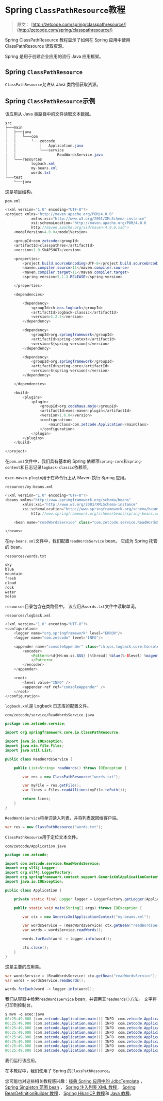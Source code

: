 # Spring `ClassPathResource`教程

> 原文： [http://zetcode.com/spring/classpathresource/](http://zetcode.com/spring/classpathresource/)

Spring ClassPathResource 教程显示了如何在 Spring 应用中使用 ClassPathResource 读取资源。

Spring 是用于创建企业应用的流行 Java 应用框架。

## Spring `ClassPathResource`

`ClassPathResource`允许从 Java 类路径获取资源。

## Spring `ClassPathResource`示例

该应用从 Java 类路径中的文件读取文本数据。

```java
src
├───main
│   ├───java
│   │   └───com
│   │       └───zetcode
│   │           │   Application.java
│   │           └───service
│   │                   ReadWordsService.java
│   └───resources
│           logback.xml
│           my-beans.xml
│           words.txt
└───test
    └───java

```

这是项目结构。

`pom.xml`

```java
<?xml version="1.0" encoding="UTF-8"?>
<project xmlns="http://maven.apache.org/POM/4.0.0"
            xmlns:xsi="http://www.w3.org/2001/XMLSchema-instance"
            xsi:schemaLocation="http://maven.apache.org/POM/4.0.0
            http://maven.apache.org/xsd/maven-4.0.0.xsd">
    <modelVersion>4.0.0</modelVersion>

    <groupId>com.zetcode</groupId>
    <artifactId>classpathres</artifactId>
    <version>1.0-SNAPSHOT</version>

    <properties>
        <project.build.sourceEncoding>UTF-8</project.build.sourceEncoding>
        <maven.compiler.source>11</maven.compiler.source>
        <maven.compiler.target>11</maven.compiler.target>
        <spring-version>5.1.3.RELEASE</spring-version>

    </properties>

    <dependencies>

        <dependency>
            <groupId>ch.qos.logback</groupId>
            <artifactId>logback-classic</artifactId>
            <version>1.2.3</version>
        </dependency>

        <dependency>
            <groupId>org.springframework</groupId>
            <artifactId>spring-context</artifactId>
            <version>${spring-version}</version>
        </dependency>

        <dependency>
            <groupId>org.springframework</groupId>
            <artifactId>spring-core</artifactId>
            <version>${spring-version}</version>
        </dependency>

    </dependencies>

    <build>
        <plugins>
            <plugin>
                <groupId>org.codehaus.mojo</groupId>
                <artifactId>exec-maven-plugin</artifactId>
                <version>1.6.0</version>
                <configuration>
                    <mainClass>com.zetcode.Application</mainClass>
                </configuration>
            </plugin>
        </plugins>
    </build>

</project>

```

在`pom.xml`文件中，我们具有基本的 Spring 依赖项`spring-core`和`spring-context`和日志记录`logback-classic`依赖项。

`exec-maven-plugin`用于在命令行上从 Maven 执行 Spring 应用。

`resources/my-beans.xml`

```java
<?xml version="1.0" encoding="UTF-8"?>
<beans xmlns="http://www.springframework.org/schema/beans"
        xmlns:xsi="http://www.w3.org/2001/XMLSchema-instance"
        xsi:schemaLocation="http://www.springframework.org/schema/beans
            http://www.springframework.org/schema/beans/spring-beans.xsd">

    <bean name="readWordsService" class="com.zetcode.service.ReadWordsService"/>

</beans>

```

在`my-beans.xml`文件中，我们配置`readWordsService` bean。 它成为 Spring 托管的 bean。

`resources/words.txt`

```java
sky
blue
mountain
fresh
cloud
rock
water
melon

```

`resources`目录包含在类路径中。 该应用从`words.txt`文件中读取单词。

`resources/logback.xml`

```java
<?xml version="1.0" encoding="UTF-8"?>
<configuration>
    <logger name="org.springframework" level="ERROR"/>
    <logger name="com.zetcode" level="INFO"/>

    <appender name="consoleAppender" class="ch.qos.logback.core.ConsoleAppender">
        <encoder>
            <Pattern>%d{HH:mm:ss.SSS} [%thread] %blue(%-5level) %magenta(%logger{36}) - %msg %n
            </Pattern>
        </encoder>
    </appender>

    <root>
        <level value="INFO" />
        <appender-ref ref="consoleAppender" />
    </root>
</configuration>

```

`logback.xml`是 Logback 日志库的配置文件。

`com/zetcode/service/ReadWordsService.java`

```java
package com.zetcode.service;

import org.springframework.core.io.ClassPathResource;

import java.io.IOException;
import java.nio.file.Files;
import java.util.List;

public class ReadWordsService {

    public List<String> readWords() throws IOException {

        var res = new ClassPathResource("words.txt");

        var myFile = res.getFile();
        var lines = Files.readAllLines(myFile.toPath());

        return lines;
    }
}

```

`ReadWordsService`将单词读入列表，并将列表返回给客户端。

```java
var res = new ClassPathResource("words.txt");

```

`ClassPathResource`用于定位文本文件。

`com/zetcode/Application.java`

```java
package com.zetcode;

import com.zetcode.service.ReadWordsService;
import org.slf4j.Logger;
import org.slf4j.LoggerFactory;
import org.springframework.context.support.GenericXmlApplicationContext;
import java.io.IOException;

public class Application {

    private static final Logger logger = LoggerFactory.getLogger(Application.class);

    public static void main(String[] args) throws IOException {

        var ctx = new GenericXmlApplicationContext("my-beans.xml");

        var wordsService = (ReadWordsService) ctx.getBean("readWordsService");
        var words = wordsService.readWords();

        words.forEach(word -> logger.info(word));

        ctx.close();
    }
}

```

这是主要的应用类。

```java
var wordsService = (ReadWordsService) ctx.getBean("readWordsService");
var words = wordsService.readWords();

words.forEach(word -> logger.info(word));

```

我们从容器中检索`readWordsService` bean，并调用其`readWords()`方法。 文字将打印到控制台。

```java
$ mvn -q exec:java
00:25:49.008 [com.zetcode.Application.main()] INFO  com.zetcode.Application - sky
00:25:49.008 [com.zetcode.Application.main()] INFO  com.zetcode.Application - blue
00:25:49.008 [com.zetcode.Application.main()] INFO  com.zetcode.Application - mountain
00:25:49.008 [com.zetcode.Application.main()] INFO  com.zetcode.Application - fresh
00:25:49.008 [com.zetcode.Application.main()] INFO  com.zetcode.Application - cloud
00:25:49.008 [com.zetcode.Application.main()] INFO  com.zetcode.Application - rock
00:25:49.008 [com.zetcode.Application.main()] INFO  com.zetcode.Application - water
00:25:49.008 [com.zetcode.Application.main()] INFO  com.zetcode.Application - melon

```

我们运行该应用。

在本教程中，我们使用了 Spring 的`ClassPathResource`。

您可能也对这些相关教程感兴趣：[经典 Spring 应用中的 JdbcTemplate](/articles/springjdbctemplate/) ， [Spring Singleton 范围 bean](/spring/singletonscope/) ， [Spring 注入列表 XML 教程](/spring/injectlistxml/)， [Spring BeanDefinitionBuilder 教程](/spring/beandefinitionbuilder/)， [Spring HikariCP 教程](/articles/springhikaricp/)和 [Java 教程](/lang/java/)。